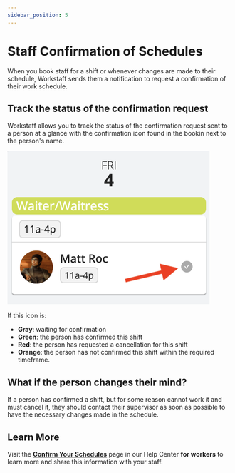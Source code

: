 ```yaml
---
sidebar_position: 5
---
```


# Staff Confirmation of Schedules

When you book staff for a shift or whenever changes are made to their schedule, Workstaff sends them a notification to request a confirmation of their work schedule.

## Track the status of the confirmation request

Workstaff allows you to track the status of the confirmation request sent to a person at a glance with the confirmation icon found in the bookin next to the person's name.

![booking-confirmation.png](Images/booking-confirmation-en.png)

If this icon is:
- **Gray**: waiting for confirmation
- **Green**: the person has confirmed this shift
- **Red**: the person has requested a cancellation for this shift
- **Orange**: the person has not confirmed this shift within the required timeframe.


## What if the person changes their mind?
If a person has confirmed a shift, but for some reason cannot work it and must cancel it, they should contact their supervisor as soon as possible to have the necessary changes made in the schedule. 

## Learn More
Visit the [**Confirm Your Schedules**](https://help.workstaff.app/docs/workers/shifts/confirming-shifts/) page in our Help Center **for workers** to learn more and share this information with your staff. 

